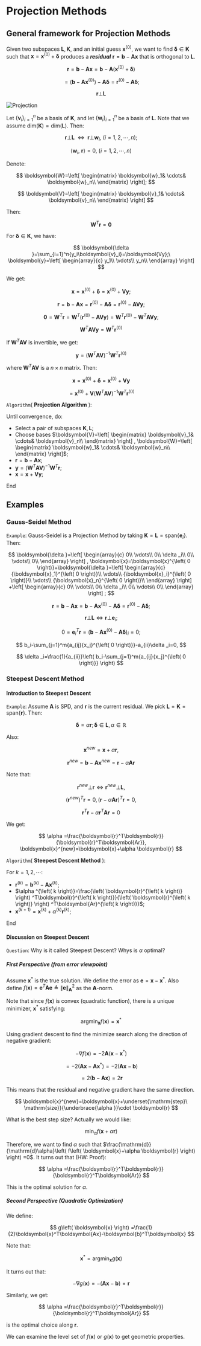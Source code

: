 # Projection Methods

## General framework for Projection Methods

Given two subspaces $\mathbf{L},\mathbf{K}$, and an initial guess $\boldsymbol{x}^{\left( 0 \right)}$, we want to find $\boldsymbol{\delta }\in \mathbf{K}$ such that $\boldsymbol{x}=\boldsymbol{x}^{\left( 0 \right)}+\boldsymbol{\delta }$ produces a ***residual*** $\boldsymbol{r}=\boldsymbol{b}-\boldsymbol{Ax}$ that is orthogonal to $\mathbf{L}$.

$$
\boldsymbol{r}=\boldsymbol{b}-\boldsymbol{Ax}=\boldsymbol{b}-\boldsymbol{A}\left( \boldsymbol{x}^{\left( 0 \right)}+\boldsymbol{\delta } \right) 
$$

$$
=\left( \boldsymbol{b}-\boldsymbol{Ax}^{\left( 0 \right)} \right) -\boldsymbol{A\delta }=\boldsymbol{r}^{\left( 0 \right)}-\boldsymbol{A\delta };
$$

$$
\boldsymbol{r}\bot \mathbf{L}
$$

![Projection](./Projection.png)

Let $\left\{ \boldsymbol{v}_i \right\} _{i=1}^{n}$ be a basis of $\mathbf{K}$, and let $\left\{ \boldsymbol{w}_i \right\} _{i=1}^{n}$ be a basis of $\mathbf{L}$. Note that we assume $\mathrm{dim}\left( \mathbf{K} \right) =\mathrm{dim}\left( \mathbf{L} \right)$. Then:

$$
\boldsymbol{r}\bot \mathbf{L}\ \ \Leftrightarrow \ \ \boldsymbol{r}\bot \boldsymbol{w}_i,\ \left( i=1,2,\cdots ,n \right) ;
$$

$$
\left< \boldsymbol{w}_i,\ \boldsymbol{r} \right> =0,\ \left( i=1,2,\cdots ,n \right) 
$$

Denote:

$$
\boldsymbol{W}=\left[ \begin{matrix}
	\boldsymbol{w}_1&		\cdots&		\boldsymbol{w}_n\\
\end{matrix} \right];
$$

$$
\boldsymbol{V}=\left[ \begin{matrix}
	\boldsymbol{v}_1&		\cdots&		\boldsymbol{v}_n\\
\end{matrix} \right] 
$$


Then:

$$
\boldsymbol{W}^T\boldsymbol{r}=\mathbf{0}
$$

For $\boldsymbol{\delta }\in \mathbf{K}$, we have:

$$
\boldsymbol{\delta }=\sum_{i=1}^n{y_i\boldsymbol{v}_i}=\boldsymbol{Vy};\ \boldsymbol{y}=\left[ \begin{array}{c}
	y_1\\
	\vdots\\
	y_n\\
\end{array} \right] 
$$

We get:

$$
\boldsymbol{x}=\boldsymbol{x}^{\left( 0 \right)}+\boldsymbol{\delta }=\boldsymbol{x}^{\left( 0 \right)}+\boldsymbol{Vy};
$$

$$
\boldsymbol{r}=\boldsymbol{b}-\boldsymbol{Ax}=\boldsymbol{r}^{\left( 0 \right)}-\boldsymbol{A\delta }=\boldsymbol{r}^{\left( 0 \right)}-\boldsymbol{AVy};
$$

$$
\mathbf{0}=\boldsymbol{W}^T\boldsymbol{r}=\boldsymbol{W}^T\left( \boldsymbol{r}^{\left( 0 \right)}-\boldsymbol{AVy} \right) =\boldsymbol{W}^T\boldsymbol{r}^{\left( 0 \right)}-\boldsymbol{W}^T\boldsymbol{AVy};
$$

$$
\boldsymbol{W}^T\boldsymbol{AVy}=\boldsymbol{W}^T\boldsymbol{r}^{\left( 0 \right)}
$$

If $\boldsymbol{W}^T\boldsymbol{AV}$ is invertible, we get:

$$
\boldsymbol{y}=\left( \boldsymbol{W}^T\boldsymbol{AV} \right) ^{-1}\boldsymbol{W}^T\boldsymbol{r}^{\left( 0 \right)}
$$

where $\boldsymbol{W}^T\boldsymbol{AV}$ is a $n\times n$ matrix. Then:

$$
\boldsymbol{x}=\boldsymbol{x}^{\left( 0 \right)}+\boldsymbol{\delta }=\boldsymbol{x}^{\left( 0 \right)}+\boldsymbol{Vy}
$$

$$
=\boldsymbol{x}^{\left( 0 \right)}+\boldsymbol{V}\left( \boldsymbol{W}^T\boldsymbol{AV} \right) ^{-1}\boldsymbol{W}^T\boldsymbol{r}^{\left( 0 \right)}
$$

`Algorithm`( **Projection Algorithm** ):

Until convergence, do:

- Select a pair of subspaces $\mathbf{K},\mathbf{L}$;
- Choose bases $\boldsymbol{V}=\left[ \begin{matrix}
	\boldsymbol{v}_1&		\cdots&		\boldsymbol{v}_n\\
\end{matrix} \right] , \boldsymbol{W}=\left[ \begin{matrix}
	\boldsymbol{w}_1&		\cdots&		\boldsymbol{w}_n\\
\end{matrix} \right]$;
- $\boldsymbol{r}=\boldsymbol{b}-\boldsymbol{Ax}$;
- $\boldsymbol{y}=\left( \boldsymbol{W}^T\boldsymbol{AV} \right) ^{-1}\boldsymbol{W}^T\boldsymbol{r}$;
- $\boldsymbol{x}=\boldsymbol{x}+\boldsymbol{Vy}$;

End

## Examples

### Gauss-Seidel Method

`Example`: Gauss-Seidel is a Projection Method by taking $\mathbf{K}=\mathbf{L}=\mathrm{span}\left\{ \boldsymbol{e}_i \right\}$. Then:

$$
\boldsymbol{\delta }=\left[ \begin{array}{c}
	0\\
	\vdots\\
	0\\
	\delta _i\\
	0\\
	\vdots\\
	0\\
\end{array} \right] , \boldsymbol{x}=\boldsymbol{x}^{\left( 0 \right)}+\boldsymbol{\delta }=\left[ \begin{array}{c}
	{\boldsymbol{x}_1}^{\left( 0 \right)}\\
	\vdots\\
	{\boldsymbol{x}_i}^{\left( 0 \right)}\\
	\vdots\\
	{\boldsymbol{x}_n}^{\left( 0 \right)}\\
\end{array} \right] +\left[ \begin{array}{c}
	0\\
	\vdots\\
	0\\
	\delta _i\\
	0\\
	\vdots\\
	0\\
\end{array} \right] ;
$$

$$
\boldsymbol{r}=\boldsymbol{b}-\boldsymbol{Ax}=\boldsymbol{b}-\boldsymbol{Ax}^{\left( 0 \right)}-\boldsymbol{A\delta }=\boldsymbol{r}^{\left( 0 \right)}-\boldsymbol{A\delta };
$$

$$
\boldsymbol{r}\bot \mathbf{L}\Leftrightarrow \boldsymbol{r}\bot \boldsymbol{e}_i;
$$

$$
0={\boldsymbol{e}_i}^T\boldsymbol{r}=\left( \boldsymbol{b}-\boldsymbol{Ax}^{\left( 0 \right)}-\boldsymbol{A\delta } \right) _i=0;
$$

$$
b_i-\sum_{j=1}^m{a_{ij}{x_j}^{\left( 0 \right)}}-a_{ii}\delta _i=0,
$$

$$
\delta _i=\frac{1}{a_{ii}}\left( b_i-\sum_{j=1}^m{a_{ij}{x_j}^{\left( 0 \right)}} \right) 
$$

### Steepest Descent Method

#### Introduction to Steepest Descent

`Example`: Assume $\boldsymbol{A}$ is SPD, and $\boldsymbol{r}$ is the current residual. We pick $\mathbf{L}=\mathbf{K}=\mathrm{span}\left\{ \boldsymbol{r} \right\}$. Then:

$$
\boldsymbol{\delta }=\alpha \boldsymbol{r}; \boldsymbol{\delta }\in \mathbf{L}, \alpha \in \mathbb{R} 
$$

Also:

$$
\boldsymbol{x}^{new}=\boldsymbol{x}+\alpha \boldsymbol{r},
$$

$$
\boldsymbol{r}^{new}=\boldsymbol{b}-\boldsymbol{Ax}^{new}=\boldsymbol{r}-\alpha \boldsymbol{Ar}
$$

Note that:

$$
\boldsymbol{r}^{new}\bot \boldsymbol{r}\Leftrightarrow \boldsymbol{r}^{new}\bot \mathbf{L},
$$

$$
\left( \boldsymbol{r}^{new} \right) ^T\boldsymbol{r}=0, \left( \boldsymbol{r}-\alpha \boldsymbol{Ar} \right) ^T\boldsymbol{r}=0,
$$

$$
\boldsymbol{r}^T\boldsymbol{r}-\alpha \boldsymbol{r}^T\boldsymbol{Ar}=0
$$

We get:

$$
\alpha =\frac{\boldsymbol{r}^T\boldsymbol{r}}{\boldsymbol{r}^T\boldsymbol{Ar}}, \boldsymbol{x}^{new}=\boldsymbol{x}+\alpha \boldsymbol{r}
$$

`Algorithm`( **Steepest Descent Method** ):

For $k=1,2,\cdots$:

- $\boldsymbol{r}^{\left( k \right)}=\boldsymbol{b}^{\left( k \right)}-\boldsymbol{Ax}^{\left( k \right)}$;
- $\alpha ^{\left( k \right)}=\frac{\left( \boldsymbol{r}^{\left( k \right)} \right) ^T\boldsymbol{r}^{\left( k \right)}}{\left( \boldsymbol{r}^{\left( k \right)} \right) ^T\boldsymbol{Ar}^{\left( k \right)}}$;
- $\boldsymbol{x}^{\left( k+1 \right)}=\boldsymbol{x}^{\left( k \right)}+\alpha ^{\left( k \right)}\boldsymbol{r}^{\left( k \right)}$;

End

#### Discussion on Steepest Descent

`Question`: Why is it called Steepest Descent? Whys is $\alpha$ optimal?

##### First Perspective (from error viewpoint)

Assume $\boldsymbol{x}^*$ is the true solution. We define the error as $\boldsymbol{e}=\boldsymbol{x}-\boldsymbol{x}^*$. Also define $f\left( \boldsymbol{x} \right) =\boldsymbol{e}^T\boldsymbol{Ae}\triangleq \left\| \boldsymbol{e} \right\| _{\boldsymbol{A}}^{2}$ as the $\boldsymbol{A}$-norm.

Note that since $f\left( \boldsymbol{x} \right)$ is convex (quadratic function), there is a unique minimizer, $\boldsymbol{x}^*$ satisfying:

$$
\mathrm{arg}\min_{\boldsymbol{x}} f\left( \boldsymbol{x} \right) =\boldsymbol{x}^*
$$

Using gradient descent to find the minimize search along the direction of negative gradient:

$$
-\nabla f\left( \boldsymbol{x} \right) =-2\boldsymbol{A}\left( \boldsymbol{x}-\boldsymbol{x}^* \right) 
$$

$$
=-2\left( \boldsymbol{Ax}-\boldsymbol{Ax}^* \right) =-2\left( \boldsymbol{Ax}-\boldsymbol{b} \right) 
$$

$$
=2\left( \boldsymbol{b}-\boldsymbol{Ax} \right) =2\boldsymbol{r}
$$

This means that the residual and negative gradient have the same direction.

$$
\boldsymbol{x}^{new}=\boldsymbol{x}+\underset{\mathrm{step}\  \mathrm{size}}{\underbrace{\alpha }}\cdot \boldsymbol{r}
$$

What is the best step size? Actually we would like:

$$
\min_{\alpha} f\left( \boldsymbol{x}+\alpha \boldsymbol{r} \right) 
$$

Therefore, we want to find $\alpha$ such that $\frac{\mathrm{d}}{\mathrm{d}\alpha}\left( f\left( \boldsymbol{x}+\alpha \boldsymbol{r} \right) \right) =0$. It turns out that (HW: Proof):

$$
\alpha =\frac{\boldsymbol{r}^T\boldsymbol{r}}{\boldsymbol{r}^T\boldsymbol{Ar}}
$$

This is the optimal solution for $\alpha$.

##### Second Perspective (Quadratic Optimization)

We define:

$$
g\left( \boldsymbol{x} \right) =\frac{1}{2}\boldsymbol{x}^T\boldsymbol{Ax}-\boldsymbol{b}^T\boldsymbol{x}
$$

Note that:

$$
\boldsymbol{x}^*=\mathrm{arg}\min_{\boldsymbol{x}} g\left( \boldsymbol{x} \right) 
$$

It turns out that:

$$
-\nabla g\left( \boldsymbol{x} \right) =-\left( \boldsymbol{Ax}-\boldsymbol{b} \right) =\boldsymbol{r}
$$

Similarly, we get:

$$
\alpha =\frac{\boldsymbol{r}^T\boldsymbol{r}}{\boldsymbol{r}^T\boldsymbol{Ar}}
$$

is the optimal choice along $\boldsymbol{r}$.

We can examine the level set of $f\left( \boldsymbol{x} \right)$ or $g\left( \boldsymbol{x} \right)$ to get geometric properties.
